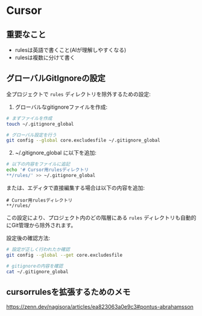 # Cursor

## 重要なこと

- rulesは英語で書くこと(AIが理解しやすくなる)
- rulesは複数に分けて書く

## グローバルGitIgnoreの設定

全プロジェクトで `rules` ディレクトリを除外するための設定:

1. グローバルなgitignoreファイルを作成:
```bash
# まずファイルを作成
touch ~/.gitignore_global

# グローバル設定を行う
git config --global core.excludesfile ~/.gitignore_global
```

2. ~/.gitignore_global に以下を追加:
```bash
# 以下の内容をファイルに追記
echo '# Cursor用rulesディレクトリ
**/rules/' >> ~/.gitignore_global
```

または、エディタで直接編集する場合は以下の内容を追加:
```gitignore
# Cursor用rulesディレクトリ
**/rules/
```

この設定により、プロジェクト内のどの階層にある `rules` ディレクトリも自動的にGit管理から除外されます。

設定後の確認方法:
```bash
# 設定が正しく行われたか確認
git config --global --get core.excludesfile

# gitignoreの内容を確認
cat ~/.gitignore_global
```

## cursorrulesを拡張するためのメモ

https://zenn.dev/nagisora/articles/ea823063a0e9c3#pontus-abrahamsson
